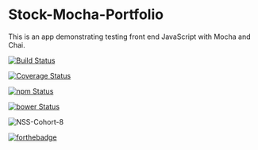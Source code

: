 # Stock-Mocha-Portfolio
This is an app demonstrating testing front end JavaScript with Mocha and Chai.

[![Build Status](https://travis-ci.org/blacktylera/Stock-Mocha-Portfolio?branch=master)](https://travis-ci.org/blacktylera/Stock-Mocha-Portfolio)


[![Coverage Status](https://coveralls.io/repos/blacktylera/Stock-Mocha-Portfolio/badge.svg)](https://coveralls.io/r/blacktylera/Stock-Mocha-Portfolio)

[![npm Status](https://www.versioneye.com/user/projects/54d8df6ac1bbbd5f8200009a/badge.svg?style=flat)](https://www.versioneye.com/user/projects/54d8df6ac1bbbd5f8200009a)

[![bower Status](https://www.versioneye.com/user/projects/54d8df71c1bbbd5f820000cb/badge.svg?style=flat)](https://www.versioneye.com/user/projects/54d8df71c1bbbd5f820000cb)

![NSS-Cohort-8](https://img.shields.io/badge/NSS-cohort--8-6a1ab0.svg)


[![forthebadge](http://forthebadge.com/images/badges/oooo-kill-em.svg)](http://forthebadge.com)
